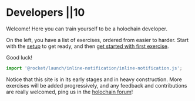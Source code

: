 # Developers ||10

Welcome! Here you can train yourself to be a holochain developer.

On the left, you have a list of exercises, ordered from easier to harder. Start with the [setup](https://holochain-gym.github.io/developers/requirements/setup) to get ready, and then [get started with first exercise](https://holochain-gym.github.io/developers/basic/entries).

Good luck!

```js script
import '@rocket/launch/inline-notification/inline-notification.js';
```
<inline-notification type="warning" title="IN CONSTRUCTION">

Notice that this site is in its early stages and in heavy construction. More exercises will be added progressively, and any feedback and contributions are really welcomed, ping us in the [holochain forum](https://forum.holochain.org/t/gym-help-needed-offer-request/4622)!

</inline-notification>
